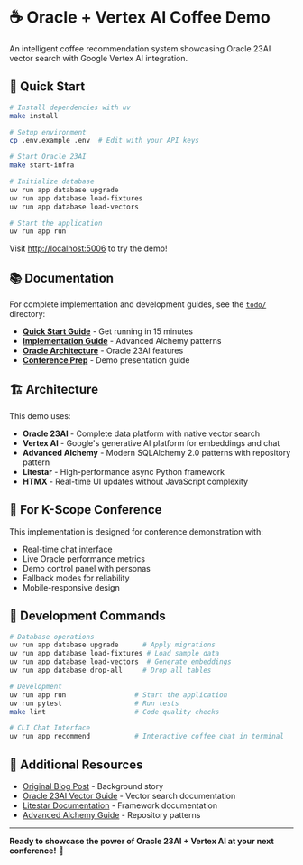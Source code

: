 # ☕ Oracle + Vertex AI Coffee Demo

An intelligent coffee recommendation system showcasing Oracle 23AI vector search with Google Vertex AI integration.

## 🚀 Quick Start

```bash
# Install dependencies with uv
make install

# Setup environment
cp .env.example .env  # Edit with your API keys

# Start Oracle 23AI
make start-infra

# Initialize database
uv run app database upgrade
uv run app database load-fixtures
uv run app database load-vectors

# Start the application
uv run app run
```

Visit [http://localhost:5006](http://localhost:5006) to try the demo!

## 📚 Documentation

For complete implementation and development guides, see the [`todo/`](todo/) directory:

- **[Quick Start Guide](todo/01-QUICK-START.md)** - Get running in 15 minutes
- **[Implementation Guide](todo/03-IMPLEMENTATION-PHASES-AA.md)** - Advanced Alchemy patterns
- **[Oracle Architecture](todo/ORACLE-ARCHITECTURE.md)** - Oracle 23AI features
- **[Conference Prep](todo/05-CONFERENCE-PREP.md)** - Demo presentation guide

## 🏗️ Architecture

This demo uses:

- **Oracle 23AI** - Complete data platform with native vector search
- **Vertex AI** - Google's generative AI platform for embeddings and chat
- **Advanced Alchemy** - Modern SQLAlchemy 2.0 patterns with repository pattern
- **Litestar** - High-performance async Python framework
- **HTMX** - Real-time UI updates without JavaScript complexity

## 🎯 For K-Scope Conference

This implementation is designed for conference demonstration with:

- Real-time chat interface
- Live Oracle performance metrics
- Demo control panel with personas
- Fallback modes for reliability
- Mobile-responsive design

## 🔧 Development Commands

```bash
# Database operations
uv run app database upgrade      # Apply migrations
uv run app database load-fixtures # Load sample data
uv run app database load-vectors  # Generate embeddings
uv run app database drop-all     # Drop all tables

# Development
uv run app run                 # Start the application
uv run pytest                  # Run tests
make lint                      # Code quality checks

# CLI Chat Interface
uv run app recommend           # Interactive coffee chat in terminal
```

## 📖 Additional Resources

- [Original Blog Post](https://cloud.google.com/blog/topics/partners/ai-powered-coffee-nirvana-runs-on-oracle-database-on-google-cloud/) - Background story
- [Oracle 23AI Vector Guide](https://docs.oracle.com/en/database/oracle/oracle-database/23/vecse/) - Vector search documentation
- [Litestar Documentation](https://docs.litestar.dev) - Framework documentation
- [Advanced Alchemy Guide](https://docs.advanced-alchemy.litestar.org/) - Repository patterns

---

**Ready to showcase the power of Oracle 23AI + Vertex AI at your next conference!** 🎯
